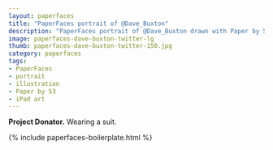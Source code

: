```yaml
---
layout: paperfaces
title: "PaperFaces portrait of @Dave_Buxton"
description: "PaperFaces portrait of @Dave_Buxton drawn with Paper by 53 on an iPad."
image: paperfaces-dave-buxton-twitter-lg
thumb: paperfaces-dave-buxton-twitter-150.jpg
category: paperfaces
tags: 
- PaperFaces
- portrait
- illustration
- Paper by 53
- iPad art
---
```


**Project Donator.** Wearing a suit.

{% include paperfaces-boilerplate.html %}